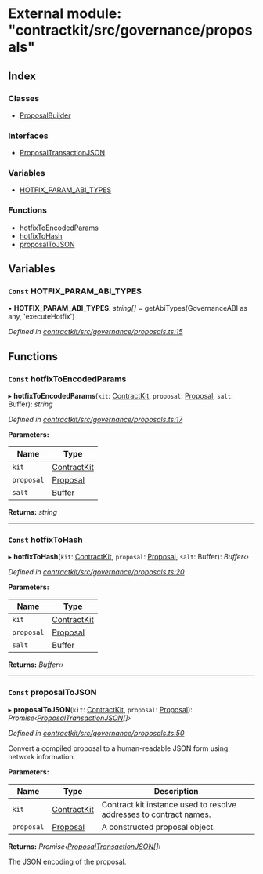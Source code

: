 # External module: "contractkit/src/governance/proposals"

## Index

### Classes

* [ProposalBuilder](../classes/_contractkit_src_governance_proposals_.proposalbuilder.md)

### Interfaces

* [ProposalTransactionJSON](../interfaces/_contractkit_src_governance_proposals_.proposaltransactionjson.md)

### Variables

* [HOTFIX_PARAM_ABI_TYPES](_contractkit_src_governance_proposals_.md#const-hotfix_param_abi_types)

### Functions

* [hotfixToEncodedParams](_contractkit_src_governance_proposals_.md#const-hotfixtoencodedparams)
* [hotfixToHash](_contractkit_src_governance_proposals_.md#const-hotfixtohash)
* [proposalToJSON](_contractkit_src_governance_proposals_.md#const-proposaltojson)

## Variables

### `Const` HOTFIX_PARAM_ABI_TYPES

• **HOTFIX_PARAM_ABI_TYPES**: *string[]* = getAbiTypes(GovernanceABI as any, 'executeHotfix')

*Defined in [contractkit/src/governance/proposals.ts:15](https://github.com/celo-org/celo-monorepo/blob/master/packages/contractkit/src/governance/proposals.ts#L15)*

## Functions

### `Const` hotfixToEncodedParams

▸ **hotfixToEncodedParams**(`kit`: [ContractKit](../classes/_contractkit_src_kit_.contractkit.md), `proposal`: [Proposal](_contractkit_src_wrappers_governance_.md#proposal), `salt`: Buffer): *string*

*Defined in [contractkit/src/governance/proposals.ts:17](https://github.com/celo-org/celo-monorepo/blob/master/packages/contractkit/src/governance/proposals.ts#L17)*

**Parameters:**

Name | Type |
------ | ------ |
`kit` | [ContractKit](../classes/_contractkit_src_kit_.contractkit.md) |
`proposal` | [Proposal](_contractkit_src_wrappers_governance_.md#proposal) |
`salt` | Buffer |

**Returns:** *string*

___

### `Const` hotfixToHash

▸ **hotfixToHash**(`kit`: [ContractKit](../classes/_contractkit_src_kit_.contractkit.md), `proposal`: [Proposal](_contractkit_src_wrappers_governance_.md#proposal), `salt`: Buffer): *Buffer‹›*

*Defined in [contractkit/src/governance/proposals.ts:20](https://github.com/celo-org/celo-monorepo/blob/master/packages/contractkit/src/governance/proposals.ts#L20)*

**Parameters:**

Name | Type |
------ | ------ |
`kit` | [ContractKit](../classes/_contractkit_src_kit_.contractkit.md) |
`proposal` | [Proposal](_contractkit_src_wrappers_governance_.md#proposal) |
`salt` | Buffer |

**Returns:** *Buffer‹›*

___

### `Const` proposalToJSON

▸ **proposalToJSON**(`kit`: [ContractKit](../classes/_contractkit_src_kit_.contractkit.md), `proposal`: [Proposal](_contractkit_src_wrappers_governance_.md#proposal)): *Promise‹[ProposalTransactionJSON](../interfaces/_contractkit_src_governance_proposals_.proposaltransactionjson.md)[]›*

*Defined in [contractkit/src/governance/proposals.ts:50](https://github.com/celo-org/celo-monorepo/blob/master/packages/contractkit/src/governance/proposals.ts#L50)*

Convert a compiled proposal to a human-readable JSON form using network information.

**Parameters:**

Name | Type | Description |
------ | ------ | ------ |
`kit` | [ContractKit](../classes/_contractkit_src_kit_.contractkit.md) | Contract kit instance used to resolve addresses to contract names. |
`proposal` | [Proposal](_contractkit_src_wrappers_governance_.md#proposal) | A constructed proposal object. |

**Returns:** *Promise‹[ProposalTransactionJSON](../interfaces/_contractkit_src_governance_proposals_.proposaltransactionjson.md)[]›*

The JSON encoding of the proposal.
